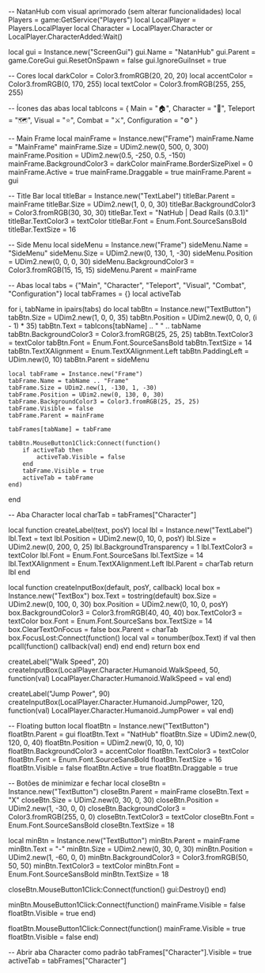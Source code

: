 -- NatanHub com visual aprimorado (sem alterar funcionalidades)
local Players = game:GetService("Players")
local LocalPlayer = Players.LocalPlayer
local Character = LocalPlayer.Character or LocalPlayer.CharacterAdded:Wait()

local gui = Instance.new("ScreenGui")
gui.Name = "NatanHub"
gui.Parent = game.CoreGui
gui.ResetOnSpawn = false
gui.IgnoreGuiInset = true

-- Cores
local darkColor = Color3.fromRGB(20, 20, 20)
local accentColor = Color3.fromRGB(0, 170, 255)
local textColor = Color3.fromRGB(255, 255, 255)

-- Ícones das abas
local tabIcons = {
    Main = "🏠",
    Character = "🧍",
    Teleport = "🗺️",
    Visual = "⭐",
    Combat = "⚔️",
    Configuration = "⚙️"
}

-- Main Frame
local mainFrame = Instance.new("Frame")
mainFrame.Name = "MainFrame"
mainFrame.Size = UDim2.new(0, 500, 0, 300)
mainFrame.Position = UDim2.new(0.5, -250, 0.5, -150)
mainFrame.BackgroundColor3 = darkColor
mainFrame.BorderSizePixel = 0
mainFrame.Active = true
mainFrame.Draggable = true
mainFrame.Parent = gui

-- Title Bar
local titleBar = Instance.new("TextLabel")
titleBar.Parent = mainFrame
titleBar.Size = UDim2.new(1, 0, 0, 30)
titleBar.BackgroundColor3 = Color3.fromRGB(30, 30, 30)
titleBar.Text = "NatHub | Dead Rails (0.3.1)"
titleBar.TextColor3 = textColor
titleBar.Font = Enum.Font.SourceSansBold
titleBar.TextSize = 16

-- Side Menu
local sideMenu = Instance.new("Frame")
sideMenu.Name = "SideMenu"
sideMenu.Size = UDim2.new(0, 130, 1, -30)
sideMenu.Position = UDim2.new(0, 0, 0, 30)
sideMenu.BackgroundColor3 = Color3.fromRGB(15, 15, 15)
sideMenu.Parent = mainFrame

-- Abas
local tabs = {"Main", "Character", "Teleport", "Visual", "Combat", "Configuration"}
local tabFrames = {}
local activeTab

for i, tabName in ipairs(tabs) do
    local tabBtn = Instance.new("TextButton")
    tabBtn.Size = UDim2.new(1, 0, 0, 35)
    tabBtn.Position = UDim2.new(0, 0, 0, (i - 1) * 35)
    tabBtn.Text = tabIcons[tabName] .. "  " .. tabName
    tabBtn.BackgroundColor3 = Color3.fromRGB(25, 25, 25)
    tabBtn.TextColor3 = textColor
    tabBtn.Font = Enum.Font.SourceSansBold
    tabBtn.TextSize = 14
    tabBtn.TextXAlignment = Enum.TextXAlignment.Left
    tabBtn.PaddingLeft = UDim.new(0, 10)
    tabBtn.Parent = sideMenu

    local tabFrame = Instance.new("Frame")
    tabFrame.Name = tabName .. "Frame"
    tabFrame.Size = UDim2.new(1, -130, 1, -30)
    tabFrame.Position = UDim2.new(0, 130, 0, 30)
    tabFrame.BackgroundColor3 = Color3.fromRGB(25, 25, 25)
    tabFrame.Visible = false
    tabFrame.Parent = mainFrame

    tabFrames[tabName] = tabFrame

    tabBtn.MouseButton1Click:Connect(function()
        if activeTab then
            activeTab.Visible = false
        end
        tabFrame.Visible = true
        activeTab = tabFrame
    end)
end

-- Aba Character
local charTab = tabFrames["Character"]

local function createLabel(text, posY)
    local lbl = Instance.new("TextLabel")
    lbl.Text = text
    lbl.Position = UDim2.new(0, 10, 0, posY)
    lbl.Size = UDim2.new(0, 200, 0, 25)
    lbl.BackgroundTransparency = 1
    lbl.TextColor3 = textColor
    lbl.Font = Enum.Font.SourceSans
    lbl.TextSize = 14
    lbl.TextXAlignment = Enum.TextXAlignment.Left
    lbl.Parent = charTab
    return lbl
end

local function createInputBox(default, posY, callback)
    local box = Instance.new("TextBox")
    box.Text = tostring(default)
    box.Size = UDim2.new(0, 100, 0, 30)
    box.Position = UDim2.new(0, 10, 0, posY)
    box.BackgroundColor3 = Color3.fromRGB(40, 40, 40)
    box.TextColor3 = textColor
    box.Font = Enum.Font.SourceSans
    box.TextSize = 14
    box.ClearTextOnFocus = false
    box.Parent = charTab
    box.FocusLost:Connect(function()
        local val = tonumber(box.Text)
        if val then pcall(function() callback(val) end) end
    end)
    return box
end

createLabel("Walk Speed", 20)
createInputBox(LocalPlayer.Character.Humanoid.WalkSpeed, 50, function(val)
    LocalPlayer.Character.Humanoid.WalkSpeed = val
end)

createLabel("Jump Power", 90)
createInputBox(LocalPlayer.Character.Humanoid.JumpPower, 120, function(val)
    LocalPlayer.Character.Humanoid.JumpPower = val
end)

-- Floating button
local floatBtn = Instance.new("TextButton")
floatBtn.Parent = gui
floatBtn.Text = "NatHub"
floatBtn.Size = UDim2.new(0, 120, 0, 40)
floatBtn.Position = UDim2.new(0, 10, 0, 10)
floatBtn.BackgroundColor3 = accentColor
floatBtn.TextColor3 = textColor
floatBtn.Font = Enum.Font.SourceSansBold
floatBtn.TextSize = 16
floatBtn.Visible = false
floatBtn.Active = true
floatBtn.Draggable = true

-- Botões de minimizar e fechar
local closeBtn = Instance.new("TextButton")
closeBtn.Parent = mainFrame
closeBtn.Text = "X"
closeBtn.Size = UDim2.new(0, 30, 0, 30)
closeBtn.Position = UDim2.new(1, -30, 0, 0)
closeBtn.BackgroundColor3 = Color3.fromRGB(255, 0, 0)
closeBtn.TextColor3 = textColor
closeBtn.Font = Enum.Font.SourceSansBold
closeBtn.TextSize = 18

local minBtn = Instance.new("TextButton")
minBtn.Parent = mainFrame
minBtn.Text = "-"
minBtn.Size = UDim2.new(0, 30, 0, 30)
minBtn.Position = UDim2.new(1, -60, 0, 0)
minBtn.BackgroundColor3 = Color3.fromRGB(50, 50, 50)
minBtn.TextColor3 = textColor
minBtn.Font = Enum.Font.SourceSansBold
minBtn.TextSize = 18

closeBtn.MouseButton1Click:Connect(function()
    gui:Destroy()
end)

minBtn.MouseButton1Click:Connect(function()
    mainFrame.Visible = false
    floatBtn.Visible = true
end)

floatBtn.MouseButton1Click:Connect(function()
    mainFrame.Visible = true
    floatBtn.Visible = false
end)

-- Abrir aba Character como padrão
tabFrames["Character"].Visible = true
activeTab = tabFrames["Character"]
